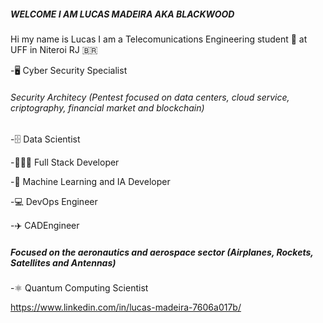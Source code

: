 #####	WELCOME I AM LUCAS MADEIRA AKA BLACKWOOD 
Hi my name is Lucas I am a Telecomunications Engineering student 📡 at UFF  in Niteroi RJ 🇧🇷

-🖥️ Cyber Security Specialist

######      Security Architecy (Pentest focused on data centers, cloud service, criptography, financial market and blockchain)
  
-🗄️  Data Scientist 
    
-🧑🏿‍💻 Full Stack Developer

-🤖 Machine Learning and IA Developer

-💻 DevOps Engineer 

-✈️ CADEngineer

#####      Focused on the aeronautics and aerospace sector (Airplanes, Rockets, Satellites and Antennas)

-⚛️ Quantum Computing Scientist

https://www.linkedin.com/in/lucas-madeira-7606a017b/
